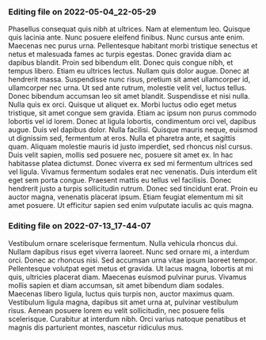 

### Editing file on 2022-05-04_22-05-29

Phasellus consequat quis nibh at ultrices. Nam at elementum leo. Quisque quis lacinia ante. Nunc posuere eleifend finibus. Nunc cursus ante enim. Maecenas nec purus urna. Pellentesque habitant morbi tristique senectus et netus et malesuada fames ac turpis egestas. Donec gravida diam ac dapibus blandit. Proin sed bibendum elit. Donec quis congue nibh, et tempus libero. Etiam eu ultrices lectus.
Nullam quis dolor augue. Donec at hendrerit massa. Suspendisse nunc risus, pretium sit amet ullamcorper id, ullamcorper nec urna. Ut sed ante rutrum, molestie velit vel, luctus tellus. Donec bibendum accumsan leo sit amet blandit. Suspendisse et nisi nulla. Nulla quis ex orci. Quisque ut aliquet ex. Morbi luctus odio eget metus tristique, sit amet congue sem gravida. Etiam ac ipsum non purus commodo lobortis vel id lorem. Donec at ligula lobortis, condimentum orci vel, dapibus augue. Duis vel dapibus dolor. Nulla facilisi. Quisque mauris neque, euismod ut dignissim sed, fermentum at eros.
Nulla et pharetra ante, et sagittis quam. Aliquam molestie mauris id justo imperdiet, sed rhoncus nisl cursus. Duis velit sapien, mollis sed posuere nec, posuere sit amet ex. In hac habitasse platea dictumst. Donec viverra ex sed mi fermentum ultrices sed vel ligula. Vivamus fermentum sodales erat nec venenatis. Duis interdum elit eget sem porta congue. Praesent mattis eu tellus vel facilisis. Donec hendrerit justo a turpis sollicitudin rutrum. Donec sed tincidunt erat. Proin eu auctor magna, venenatis placerat ipsum. Etiam feugiat elementum mi sit amet posuere. Ut efficitur sapien sed enim vulputate iaculis ac quis magna.




### Editing file on 2022-07-13_17-44-07

Vestibulum ornare scelerisque fermentum. Nulla vehicula rhoncus dui. Nullam dapibus risus eget viverra laoreet. Nunc sed ornare mi, a interdum orci. Donec ac rhoncus nisi. Sed accumsan urna vitae ipsum laoreet tempor. Pellentesque volutpat eget metus et gravida. Ut lacus magna, lobortis at mi quis, ultricies placerat diam. Maecenas euismod pulvinar purus. Vivamus mollis sapien et diam accumsan, sit amet bibendum diam sodales. Maecenas libero ligula, luctus quis turpis non, auctor maximus quam. Vestibulum ligula magna, dapibus sit amet urna at, pulvinar vestibulum risus. Aenean posuere lorem eu velit sollicitudin, nec posuere felis scelerisque. Curabitur at interdum nibh. Orci varius natoque penatibus et magnis dis parturient montes, nascetur ridiculus mus.


